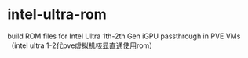 # intel-ultra-rom
build ROM files for Intel Ultra 1th-2th Gen iGPU passthrough in PVE VMs（intel ultra 1-2代pve虚拟机核显直通使用rom）
